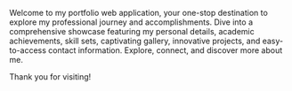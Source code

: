 Welcome to my portfolio web application, your one-stop destination to explore my professional journey and accomplishments. Dive into a comprehensive showcase featuring my personal details, academic achievements, skill sets, captivating gallery, innovative projects, and easy-to-access contact information. Explore, connect, and discover more about me.

Thank you for visiting!
